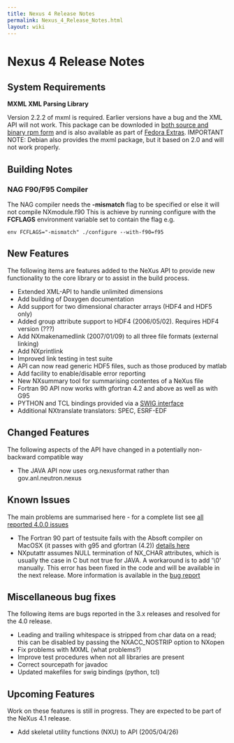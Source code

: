 ```yaml
---
title: Nexus 4 Release Notes
permalink: Nexus_4_Release_Notes.html
layout: wiki
---
```

Nexus 4 Release Notes
=====================

System Requirements
-------------------

**MXML XML Parsing Library**

Version 2.2.2 of mxml is required. Earlier versions have a bug and the
XML API will not work. This package can be downloded in [both source and
binary rpm form](http://www.easysw.com/~mike/mxml/software.php) and is
also available as part of [Fedora
Extras](http://fedoraproject.org/wiki/Extras/UsingExtras). IMPORTANT
NOTE: Debian also provides the mxml package, but it based on 2.0 and
will not work properly.

Building Notes
--------------

### NAG F90/F95 Compiler

The NAG compiler needs the **-mismatch** flag to be specified or else it
will not compile NXmodule.f90 This is achieve by running configure with
the **FCFLAGS** environment variable set to contain the flag e.g.

    env FCFLAGS="-mismatch" ./configure --with-f90=f95

New Features
------------

The following items are features added to the NeXus API to provide new
functionality to the core library or to assist in the build process.

-   Extended XML-API to handle unlimited dimensions
-   Add building of Doxygen documentation
-   Add support for two dimensional character arrays (HDF4 and HDF5
    only)
-   Added group attribute support to HDF4 (2006/05/02). Requires HDF4
    version (???)
-   Add NXmakenamedlink (2007/01/09) to all three file formats (external
    linking)
-   Add NXprintlink
-   Improved link testing in test suite
-   API can now read generic HDF5 files, such as those produced by
    matlab
-   Add facility to enable/disable error reporting
-   New NXsummary tool for summarising contentes of a NeXus file
-   Fortran 90 API now works with gfortran 4.2 and above as well as with
    G95
-   PYTHON and TCL bindings provided via a [SWIG
    interface](http://www.swig.org/)
-   Additional NXtranslate translators: SPEC, ESRF-EDF

Changed Features
----------------

The following aspects of the API have changed in a potentially
non-backward compatible way

-   The JAVA API now uses org.nexusformat rather than
    gov.anl.neutron.nexus

Known Issues
------------

The main problems are summarised here - for a complete list see [all
reported 4.0.0
issues](http://trac.nexusformat.org/code/query?status=new&status=assigned&status=reopened&status=closed&version=4.0.0&order=priority)

-   The Fortran 90 part of testsuite fails with the Absoft compiler on
    MacOSX (it passes with g95 and gfortran (4.2)) [details
    here](http://trac.nexusformat.org/code/ticket/68)
-   NXputattr assumes NULL termination of NX\_CHAR attributes, which is
    usually the case in C but not true for JAVA. A workaround is to add
    '\\0' manually. This error has been fixed in the code and will be
    available in the next release. More information is available in the
    [bug report](http://trac.nexusformat.org/code/ticket/83)

Miscellaneous bug fixes
-----------------------

The following items are bugs reported in the 3.x releases and resolved
for the 4.0 release.

-   Leading and trailing whitespace is stripped from char data on a
    read; this can be disabled by passing the NXACC\_NOSTRIP option to
    NXopen
-   Fix problems with MXML (what problems?)
-   Improve test procedures when not all libraries are present
-   Correct sourcepath for javadoc
-   Updated makefiles for swig bindings (python, tcl)

Upcoming Features
-----------------

Work on these features is still in progress. They are expected to be
part of the NeXus 4.1 release.

-   Add skeletal utility functions (NXU) to API (2005/04/26)

